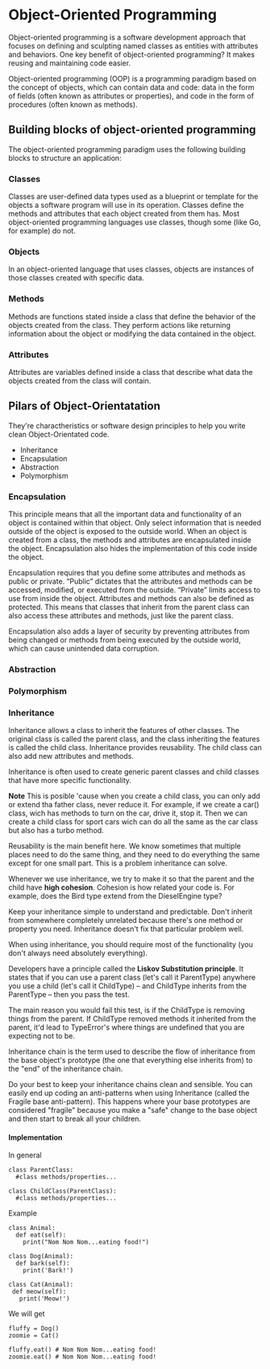 # Object-Oriented Programming

Object-oriented programming is a software development approach that focuses on defining and sculpting named classes as entities with attributes and behaviors. One key benefit of object-oriented programming? It makes reusing and maintaining code easier. 

Object-oriented programming (OOP) is a programming paradigm based on the concept of objects, which can contain data and code: data in the form of fields (often known as attributes or properties), and code in the form of procedures (often known as methods). 

## Building blocks of object-oriented programming 

The object-oriented programming paradigm uses the following building blocks to structure an application: 

### Classes 

Classes are user-defined data types used as a blueprint or template for the objects a software program will use in its operation. Classes define the methods and attributes that each object created from them has. Most object-oriented programming languages use classes, though some (like Go, for example) do not. 

### Objects 

In an object-oriented language that uses classes, objects are instances of those classes created with specific data. 

### Methods 

Methods are functions stated inside a class that define the behavior of the objects created from the class. They perform actions like returning information about the object or modifying the data contained in the object. 

### Attributes 

Attributes are variables defined inside a class that describe what data the objects created from the class will contain. 

## Pilars of Object-Orientatation

They're charactheristics or software design principles to help you write clean Object-Orientated code.

 + Inheritance
 + Encapsulation
 + Abstraction
 + Polymorphism

### Encapsulation

This principle means that all the important data and functionality of an object is contained within that object. Only select information that is needed outside of the object is exposed to the outside world. When an object is created from a class, the methods and attributes are encapsulated inside the object. Encapsulation also hides the implementation of this code inside the object. 

Encapsulation requires that you define some attributes and methods as public or private. “Public” dictates that the attributes and methods can be accessed, modified, or executed from the outside. “Private” limits access to use from inside the object. Attributes and methods can also be defined as protected. This means that classes that inherit from the parent class can also access these attributes and methods, just like the parent class. 

Encapsulation also adds a layer of security by preventing attributes from being changed or methods from being executed by the outside world, which can cause unintended data corruption.

### Abstraction
### Polymorphism
### Inheritance

Inheritance allows a class to inherit the features of other classes. The original class is called the parent class, and the class inheriting the features is called the child class. Inheritance provides reusability. The child class can also add new attributes and methods. 

Inheritance is often used to create generic parent classes and child classes that have more specific functionality.

**Note** This is posible 'cause when you create a child class, you can only add or extend tha father class, never reduce it.
For example, if we create a car() class, wich has methods to turn on the car, drive it, stop it. Then we can create a child class for sport cars wich can do all the same as the car class but also has a turbo method. 

Reusability is the main benefit here. We know sometimes that multiple places need to do the same thing, and they need to do everything the same except for one small part. This is a problem inheritance can solve.

Whenever we use inheritance, we try to make it so that the parent and the child have **high cohesion**. Cohesion is how related your code is. For example, does the  Bird type extend from the DieselEngine type?

Keep your inheritance simple to understand and predictable. Don't inherit from somewhere completely unrelated because there's one method or property you need. Inheritance doesn't fix that particular problem well.

When using inheritance, you should require most of the functionality (you don't always need absolutely everything).

Developers have a principle called the **Liskov Substitution principle**. It states that if you can use a parent class (let's call it ParentType) anywhere you use a child (let's call it ChildType) – and ChildType inherits from the ParentType – then you pass the test.

The main reason you would fail this test, is if the ChildType is removing things from the parent. If ChildType removed methods it inherited from the parent, it'd lead to TypeError's where things are undefined that you are expecting not to be.

Inheritance chain is the term used to describe the flow of inheritance from the base object's prototype (the one that everything else inherits from) to the "end" of the inheritance chain.

Do your best to keep your inheritance chains clean and sensible. You can easily end up coding an anti-patterns when using Inheritance (called the Fragile base anti-pattern). This happens where your base prototypes are considered "fragile" because you make a "safe" change to the base object and then start to break all your children. 

#### Implementation

In general

    class ParentClass:
      #class methods/properties...
    
    class ChildClass(ParentClass):
      #class methods/properties...

Example

    class Animal:  
      def eat(self): 
        print("Nom Nom Nom...eating food!")

    class Dog(Animal):
      def bark(self):
        print('Bark!')

    class Cat(Animal):
     def meow(self):
       print('Meow!')   

We will get

    fluffy = Dog()
    zoomie = Cat()
    
    fluffy.eat() # Nom Nom Nom...eating food!
    zoomie.eat() # Nom Nom Nom...eating food!

